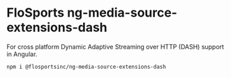 # FloSports ng-media-source-extensions-dash
For cross platform Dynamic Adaptive Streaming over HTTP (DASH) support in Angular.

```sh
npm i @flosportsinc/ng-media-source-extensions-dash
```